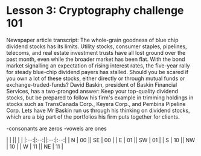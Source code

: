 # Lesson 3: Cryptography challenge 101

Newspaper article transcript:
The whole-grain goodness of blue chip dividend stocks has its limits. Utility stocks, consumer staples, pipelines, telecoms, and real estate investment trusts have all lost ground over the past month, even while the broader market has been flat. With the bond market signalling an expectation of rising interest rates, the five-year rally for steady blue-chip dividend payers has stalled. Should you be scared if you own a lot of these stocks, either directly or through mutual funds or exchange-traded-funds? David Baskin, president of Baskin Financial Services, has a two-pronged answer: Keep your top-quality dividend stocks, but be prepared to follow his firm's example in trimming holdings in stocks such as TransCanada Corp., Keyera Corp., and Pembina Pipeline Corp. Lets have Mr Baskin run us through his thinking on dividend stocks, which are a big part of the portfolios his firm puts together for clients.

-consonants are zeros
-vowels are ones

|    |    ||    |    |
|:--:|:--:||:--:|:--:|
| N  | 00 || SE | 00 |
| E  | 01 || SW | 01 |
| S  | 10 || NW | 10 |
| W  | 11 || NE | 11 |
